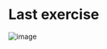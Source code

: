 # Last exercise
![image](https://user-images.githubusercontent.com/104380929/177529100-64be6575-8826-4339-9650-f4cb10596d2d.png)

